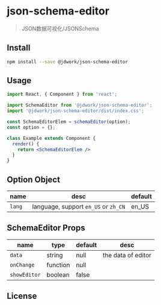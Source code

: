 # json-schema-editor

> JSON数据可视化/JSONSchema

## Install

```bash
npm install --save @jdwork/json-schema-editor
```

## Usage

```jsx
import React, { Component } from 'react';

import SchemaEditor from '@jdwork/json-schema-editor';
import '@jdwork/json-schema-editor/dist/index.css';

const SchemaEditorElem = schemaEditor(option);
const option = {};

class Example extends Component {
  render() {
    return <SchemaEditorElem />
  }
}
```

## Option Object

|  name  | desc                                 | default |
| ------ | ------------------------------------ | ------- |
| `lang` | language, support `en_US` or `zh_CN` | en_US   |

## SchemaEditor Props

| name         | type     | default | desc               |
| ------------ | -------- | ------- | ------------------ |
| `data`       | string   | null    | the data of editor |
| `onChange`   | function | null    |
| `showEditor` | boolean  | false   |

## License
